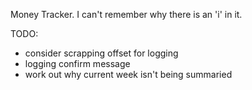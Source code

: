 Money Tracker. I can't remember why there is an 'i' in it.



TODO:

- consider scrapping offset for logging
- logging confirm message
- work out why current week isn't being summaried

